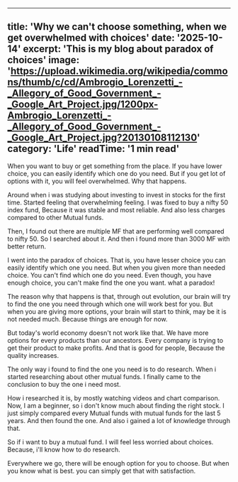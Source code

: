 
---
title: 'Why we can't choose something, when we get overwhelmed with choices'
date: '2025-10-14'
excerpt: 'This is my blog about paradox of choices'
image: 'https://upload.wikimedia.org/wikipedia/commons/thumb/c/cd/Ambrogio_Lorenzetti_-_Allegory_of_Good_Government_-_Google_Art_Project.jpg/1200px-Ambrogio_Lorenzetti_-_Allegory_of_Good_Government_-_Google_Art_Project.jpg?20130108112130'
category: 'Life'
readTime: '1 min read'
---

When you want to buy or get something from the place. If you have lower choice, you can easily identify which one do you need. But if you get lot of options with it, you will feel overwhelmed. Why that happens.

Around when i was studying about investing to invest in stocks for the first time. Started feeling that overwhelming feeling. I was fixed to buy a nifty 50 index fund, Because it was stable and most reliable. And also less charges compared to other Mutual funds. 

Then, I found out there are multiple MF that are performing well compared to nifty 50. So I searched about it. And then i found more than 3000 MF with better return. 

I went into the paradox of choices. That is, you have lesser choice you can easily identify which one you need. But when you given more than needed choice. You can't find which one do you need. Even though, you have enough choice, you can't make find the one you want. what a paradox!

The reason why that happens is that, through out evolution, our brain will try to find the one you need through which one will work best for you. But when you are giving more options, your brain will start to think, may be it is not needed much. Because things are enough for now. 

But today's world economy doesn't not work like that. We have more options for every products than our ancestors. Every company is trying to get their product to make profits. And that is good for people, Because the quality increases.

The only way i found to find the one you need is to do research. When i started researching about other mutual funds. I finally came to the conclusion to buy the one i need most. 

How i researched it is, by mostly watching videos and chart comparison. Now, I am a beginner, so i don't know much about finding the right stock. I just simply compared every Mutual funds with mutual funds for the last 5 years. And then found the one. And also i gained a lot of knowledge through that. 

So if i want to buy a mutual fund. I will feel less worried about choices. Because, i'll know how to do research. 

Everywhere we go, there will be enough option for you to choose. But when you know what is best. you can simply get that with satisfaction.
